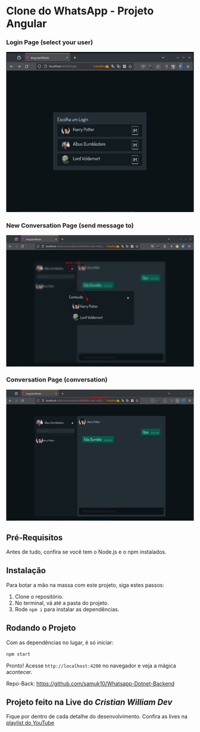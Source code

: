 # Clone do WhatsApp - Projeto Angular

### Login Page (select your user)
<img src="src/assets/img/whatsapp-angular1.png" width="600">

### New Conversation Page (send message to)
<img src="src/assets/img/whatsapp-angular3.png" width="600">

### Conversation Page (conversation)
<img src="src/assets/img/whatsapp-angular2.png" width="600">


## Pré-Requisitos

Antes de tudo, confira se você tem o Node.js e o npm instalados.

## Instalação

Para botar a mão na massa com este projeto, siga estes passos:

1. Clone o repositório.
2. No terminal, vá até a pasta do projeto.
3. Rode `npm i` para instalar as dependências.

## Rodando o Projeto

Com as dependências no lugar, é só iniciar:

```bash
npm start
```

Pronto! Acesse `http://localhost:4200` no navegador e veja a mágica acontecer.

Repo-Back: https://github.com/samuk10/Whatsapp-Dotnet-Backend

## Projeto feito na Live do _Cristian William Dev_

Fique por dentro de cada detalhe do desenvolvimento. Confira as lives na [playlist do YouTube](https://www.youtube.com/playlist?list=PLMFE0Mu3BVy76T7bZw773jwi329Wl5TMu)